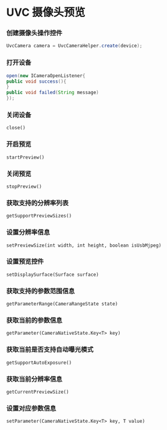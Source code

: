 # UVC 摄像头预览
### 创建摄像头操作控件
```java 
UvcCamera camera = UvcCameraHelper.create(device);
```
### 打开设备
```java 
open(new ICameraOpenListener{
public void success(){
}
public void failed(String message)
});
```
### 关闭设备
`close()`
### 开启预览
`startPreview()`
### 关闭预览
`stopPreview()`
### 获取支持的分辨率列表
`getSupportPreviewSizes()`
### 设置分辨率信息
`setPreviewSize(int width, int height, boolean isUsbMjpeg)`
### 设置预览控件
`setDisplaySurface(Surface surface) `
### 获取支持的参数范围信息
`getParameterRange(CameraRangeState state) `
### 获取当前的参数信息
`getParameter(CameraNativeState.Key<T> key)`
### 获取当前是否支持自动曝光模式
`getSupportAutoExposure()`
### 获取当前分辨率信息
`getCurrentPreviewSize()`
### 设置对应参数信息
`setParameter(CameraNativeState.Key<T> key, T value) `
